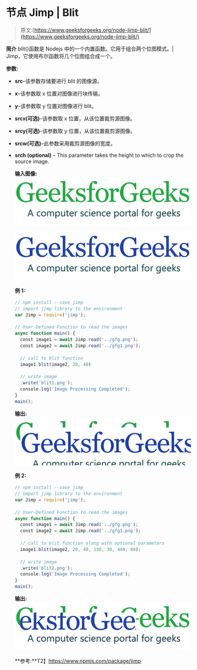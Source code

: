 # 节点 Jimp | Blit

> 原文:[https://www.geeksforgeeks.org/node-jimp-blit/](https://www.geeksforgeeks.org/node-jimp-blit/)

**简介**
blit()函数是 Nodejs 中的一个内置函数。它用于组合两个位图模式。| Jimp，它使用布尔函数将几个位图组合成一个。

**参数:**

*   **src**–该参数存储要进行 blit 的图像源。
*   **x**–该参数取 x 位置对图像进行块传输。
*   **y**–该参数取 y 位置对图像进行 blit。
*   **srcx(可选)**–该参数取 x 位置，从该位置裁剪源图像。
*   **srcy(可选)**–该参数取 y 位置，从该位置裁剪源图像。
*   **srcw(可选)**–此参数采用裁剪源图像的宽度。
*   **srch (optional)** – This parameter takes the height to which to crop the source image.

    **输入图像:**
    ![](img/11d75a22300d1eaf21322ef1a88a13d0.png)

    ![](img/290a52d70280cfd5211f5083f062f10e.png)

    **例 1:**

    ```js
    // npm install --save jimp
    // import jimp library to the environment
    var Jimp = require('jimp');

    // User-Defined Function to read the images
    async function main() {
      const image1 = await Jimp.read('../gfg.png');
      const image2 = await Jimp.read('../gfg1.png');

      // call to blit function 
      image1.blit(image2, 20, 40)

      // write image
      .write('blit1.png');
      console.log('Image Processing Completed');
    }
    main();
    ```

    **输出:**
    ![](img/cb1dfdae6a4e9cc047938506a2d08544.png)

    **例 2:**

    ```js
    // npm install --save jimp
    // import jimp library to the environment
    var Jimp = require('jimp');

    // User-Defined Function to read the images
    async function main() {
      const image1 = await Jimp.read('../gfg.png');
      const image2 = await Jimp.read('../gfg1.png');

      // call to blit function along with optional parameters
      image1.blit(image2, 20, 40, 130, 30, 440, 80);

      // write image
      .write('blit2.png');
      console.log('Image Processing Completed');
    }
    main();
    ```

    **输出:**
    ![](img/eab8d7fcfa508a438bbd43bcbd302d1f.png)

    **参考:**T2】https://www.npmjs.com/package/jimp